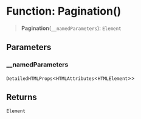 # Function: Pagination()

> **Pagination**(`__namedParameters`): `Element`

## Parameters

### \_\_namedParameters

`DetailedHTMLProps`\<`HTMLAttributes`\<`HTMLElement`\>\>

## Returns

`Element`
